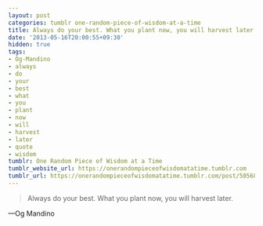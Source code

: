 ```yaml
---
layout: post
categories: tumblr one-random-piece-of-wisdom-at-a-time
title: Always do your best. What you plant now, you will harvest later.
date: '2013-05-16T20:00:55+09:30'
hidden: true
tags:
- Og-Mandino
- always
- do
- your
- best
- what
- you
- plant
- now
- will
- harvest
- later
- quote
- wisdom
tumblr: One Random Piece of Wisdom at a Time
tumblr_website_url: https://onerandompieceofwisdomatatime.tumblr.com
tumblr_url: https://onerandompieceofwisdomatatime.tumblr.com/post/50568804931/always-do-your-best-what-you-plant-now-you-will
---
```

> Always do your best. What you plant now, you will harvest later.

—Og Mandino
